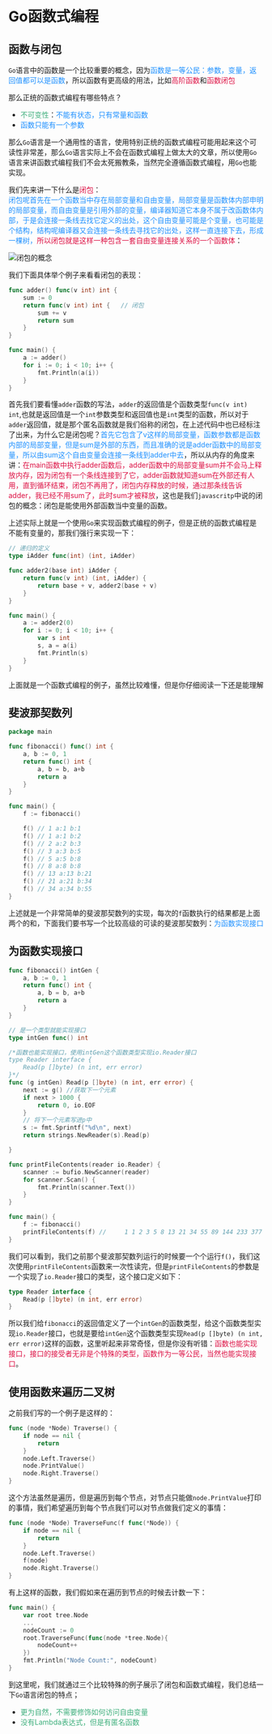 # Go函数式编程

## 函数与闭包
`Go`语言中的函数是一个比较重要的概念，因为<font color=#1E90FF>函数是一等公民：参数，变量，返回值都可以是函数</font>，所以函数有更高级的用法，比如<font color=#DD1144>高阶函数</font>和<font color=#DD1144>函数闭包</font>

那么正统的函数式编程有哪些特点？
+ <font color=#3eaf7c>不可变性</font>：<font color=#1E90FF>不能有状态，只有常量和函数</font>
+ <font color=#1E90FF>函数只能有一个参数</font>

那么`Go`语言是一个通用性的语言，使用特别正统的函数式编程可能用起来这个可读性非常差，那么`Go`语言实际上不会在函数式编程上做太大的文章，所以使用`Go`语言来讲函数式编程我们不会太死搬教条，当然完全遵循函数式编程，用`Go`也能实现。

我们先来讲一下什么是<font color=#DD1144>闭包</font>：  
<font color=#1E90FF>闭包呢首先在一个函数当中存在局部变量和自由变量，局部变量是函数体内部申明的局部变量，而自由变量是引用外部的变量，编译器知道它本身不属于改函数体内部，于是会连接一条线去找它定义的出处，这个自由变量可能是个变量，也可能是个结构，结构呢编译器又会连接一条线去寻找它的出处，这样一直连接下去，形成一棵树，<font color=#DD1144>所以闭包就是这样一种包含一套自由变量连接关系的一个函数体</font></font>：

<img :src="$withBase('/go_one_bibao.png')" alt="闭包的概念">

我们下面具体举个例子来看看闭包的表现：
```go
func adder() func(v int) int {
	sum := 0
	return func(v int) int {   // 闭包
		sum += v
		return sum
	}
}

func main() {
	a := adder()
	for i := 0; i < 10; i++ {
		fmt.Println(a(i))
	}
}
```
首先我们要看懂`adder`函数的写法，`adder`的返回值是个函数类型`func(v int) int`,也就是返回值是一个`int`参数类型和返回值也是`int`类型的函数，所以对于`adder`返回值，就是那个匿名函数就是我们俗称的闭包，在上述代码中也已经标注了出来，为什么它是闭包呢？<font color=#1E90FF>首先它包含了v这样的局部变量，函数参数都是函数内部的局部变量，但是sum是外部的东西，而且准确的说是adder函数中的局部变量，所以由sum这个自由变量会连接一条线到adder中去</font>，所以从内存的角度来讲：<font color=#DD1144>在main函数中执行adder函数后，adder函数中的局部变量sum并不会马上释放内存，因为闭包有一个条线连接到了它，adder函数就知道sum在外部还有人用，直到循环结束，闭包不再用了，闭包内存释放的时候，通过那条线告诉adder，我已经不用sum了，此时sum才被释放</font>，这也是我们`javascritp`中说的闭包的概念：闭包是能使用外部函数当中变量的函数。

上述实际上就是一个使用`Go`来实现函数式编程的例子，但是正统的函数式编程是不能有变量的，那我们强行来实现一下：
```go
// 递归的定义
type iAdder func(int) (int, iAdder)

func adder2(base int) iAdder {
	return func(v int) (int, iAdder) {
		return base + v, adder2(base + v)
	}
}

func main() {
	a := adder2(0)
	for i := 0; i < 10; i++ {
		var s int
		s, a = a(i)
		fmt.Println(s)
	}
}
```
上面就是一个函数式编程的例子，虽然比较难懂，但是你仔细阅读一下还是能理解

## 斐波那契数列
```go
package main

func fibonacci() func() int {
	a, b := 0, 1
	return func() int {
		a, b = b, a+b
		return a
	}
}

func main() {
	f := fibonacci()

	f() // 1 a:1 b:1
	f() // 1 a:1 b:2
	f() // 2 a:2 b:3
	f() // 3 a:3 b:5
	f() // 5 a:5 b:8
	f() // 8 a:8 b:8
	f() // 13 a:13 b:21
	f() // 21 a:21 b:34
	f() // 34 a:34 b:55
}
```
上述就是一个非常简单的斐波那契数列的实现，每次的`f`函数执行的结果都是上面两个的和，下面我们要书写一个比较高级的可读的斐波那契数列：<font color=#1E90FF>为函数实现接口</font>

## 为函数实现接口
```go
func fibonacci() intGen {
	a, b := 0, 1
	return func() int {
		a, b = b, a+b
		return a
	}
}

// 是一个类型就能实现接口
type intGen func() int

/*函数也能实现接口，使用intGen这个函数类型实现io.Reader接口
type Reader interface {
	Read(p []byte) (n int, err error)
}*/
func (g intGen) Read(p []byte) (n int, err error) {
	next := g() //获取下一个元素
	if next > 1000 {
		return 0, io.EOF
	}
	// 将下一个元素写进p中
	s := fmt.Sprintf("%d\n", next)
	return strings.NewReader(s).Read(p)

}

func printFileContents(reader io.Reader) {
	scanner := bufio.NewScanner(reader)
	for scanner.Scan() {
		fmt.Println(scanner.Text())
	}
}

func main() {
	f := fibonacci()
	printFileContents(f) // 	1 1 2 3 5 8 13 21 34 55 89 144 233 377 610 987
}
```
我们可以看到，我们之前那个斐波那契数列运行的时候要一个个运行`f()`，我们这次使用`printFileContents`函数来一次性读完，但是`printFileContents`的参数是一个实现了`io.Reader`接口的类型，这个接口定义如下：
```go
type Reader interface {
	Read(p []byte) (n int, err error)
}
```
所以我们给`fibonacci`的返回值定义了一个`intGen`的函数类型，给这个函数类型实现`io.Reader`接口，也就是要给`intGen`这个函数类型实现`Read(p []byte) (n int, err error)`这样的函数，这里听起来非常奇怪，但是你没有听错：<font color=#DD1144>函数也能实现接口，接口的接受者无非是个特殊的类型，函数作为一等公民，当然也能实现接口</font>。

## 使用函数来遍历二叉树
之前我们写的一个例子是这样的：
```go
func (node *Node) Traverse() {
	if node == nil {
		return
	}
	node.Left.Traverse()
	node.PrintValue()
	node.Right.Traverse()
}
```
这个方法虽然是遍历，但是遍历到每个节点，对节点只能做`node.PrintValue`打印的事情，我们希望遍历到每个节点我们可以对节点做我们定义的事情：
```go
func (node *Node) TraverseFunc(f func(*Node)) {
	if node == nil {
		return
	}
	node.Left.Traverse()
	f(node)
	node.Right.Traverse()
}
```
有上这样的函数，我们假如来在遍历到节点的时候去计数一下：
```go
func main() {
	var root tree.Node
	...
	nodeCount := 0
	root.TraverseFunc(func(node *tree.Node){
		nodeCount++
	})
	fmt.Println("Node Count:", nodeCount)
}
```

到这里呢，我们就通过三个比较特殊的例子展示了闭包和函数式编程，我们总结一下`Go`语言闭包的特点；
+ <font color=#3eaf7c>更为自然，不需要修饰如何访问自由变量</font>
+ <font color=#3eaf7c>没有Lambda表达式，但是有匿名函数</font>